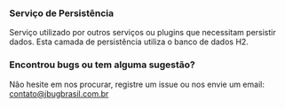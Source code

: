 ### Serviço de Persistência

Serviço utilizado por outros serviços ou plugins que necessitam persistir dados.
Esta camada de persistência utiliza o banco de dados H2.

### Encontrou bugs ou tem alguma sugestão?
Não hesite em nos procurar, registre um issue ou nos envie um email: contato@jbugbrasil.com.br